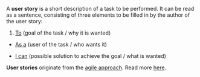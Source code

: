 A <b>user story</b> is a short description of a task to be performed.
It can be read as a sentence, consisting of three elements to be filled in by the author of the user story:

1. <u>To</u> (goal of the task / why it is wanted)

* <u>As a</u> (user of the task / who wants it)

* <u>I can</u> (possible solution to achieve the goal / what is wanted)

<b>User stories</b> originate from the [agile approach](). Read more  [here](https://github.com/newatoms/guides/tree/ready/board-guide#user-story).
